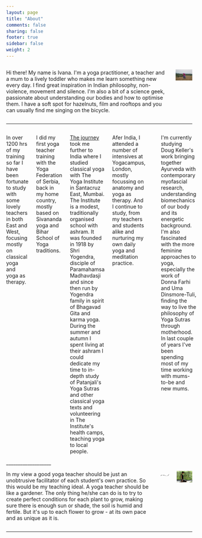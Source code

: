 ```yaml
---
layout: page
title: "About"
comments: false
sharing: false
footer: true
sidebar: false
weight: 2
---
```


<div class="columns">

<p>Hi there! My name is Ivana. I'm a yoga practitioner, a teacher and a mum to a lively toddler who makes me learn something new every day. I find great inspiration in Indian philosophy, non-violence, movement and silence. I'm also a bit of a science geek, passionate about understanding our bodies and how to optimise them. I have a soft spot for hazelnuts, film and rooftops and you can usually find me singing on the bicycle.</p>

<p class="centeredimage"><img src="../images/meditation_in_tall_grass.jpg" alt="Meditation in tall grass"></img></p>

</div>

___________________

<div class="columns">

<p>In over 1200 hrs of my training so far I have been fortunate to study with some lovely teachers in both East and West, focusing mostly on classical yoga and yoga as therapy.</p>

<p>I did my first yoga teacher training with the Yoga Federation of Serbia, back in my home country, mostly based on Sivananda yoga and Bihar School of Yoga traditions.</p> 

<p><a href="http://www.yogawithivana.com/thoughts/2012/02/18/my-yoga-story/">The journey</a> took me further to India where I studied classical yoga with The Yoga Institute in Santacruz East, Mumbai. The Institute is a modest, traditionally organised school with ashram. It was founded in 1918 by Shri Yogendra, disciple of Paramahamsa Madhavdasji and since then run by Yogendra family in spirit of Bhagavad Gita and karma yoga. During the summer and autumn I spent living at their ashram I could dedicate my time to in-depth study of Patanjali's Yoga Sutras and other classical yoga texts and volunteering in The Institute's health camps, teaching yoga to local people.</p>

<p>Afer India, I attended a number of intensives at Yogacampus, London, mostly focussing on anatomy and yoga as therapy. And I continue to study, from my teachers and students alike and nurturing my own daily yoga and meditation practice.</p> 

<p class="centeredimage"><img src="../images/teaching_in_india.jpg" alt="Teaching in India"></img></p>

<p>I'm currently studying Doug Keller's work bringing together Ayurveda with contemporary myofascial research, understanding biomechanics of our body and its energetic background. I'm also fascinated with the more feminine approaches to yoga, especially the work of Donna Farhi and Uma Dinsmore-Tuli, finding the way to live the philosophy of Yoga Sutras through motherhood. In last couple of years I've been spending most of my time working with mums-to-be and new mums.</p>
</div>
___________________

<div class="columns">

<p>In my view a good yoga teacher should be just an unobtrusive facilitator of each student's own practice. So this would be my teaching ideal. A yoga teacher should be like a gardener. The only thing he/she can do is to try to create perfect conditions for each plant to grow, making sure there is enough sun or shade, the soil is humid and fertile. But it's up to each flower to grow - at its own pace and as unique as it is.</p>

<p class="centeredimage extra-margin-bottom"><img src="../images/ornament.png"></img></p>

<p class="centeredimage"><img src="../images/Vajrasana.jpg" alt="Vajrasana"></img></p>

</div>

___________________

